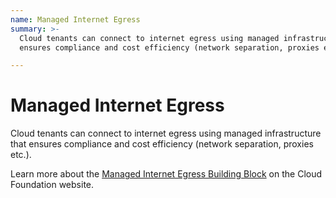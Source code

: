 ```yaml
---
name: Managed Internet Egress
summary: >-
  Cloud tenants can connect to internet egress using managed infrastructure that
  ensures compliance and cost efficiency (network separation, proxies etc.).

---
```


# Managed Internet Egress

Cloud tenants can connect to internet egress using managed infrastructure that ensures compliance and cost efficiency (network separation, proxies etc.).

Learn more about the [Managed Internet Egress Building Block](https://cloudfoundation.meshcloud.io/maturity-model/service-ecosystem/managed-internet-egress.html) on the Cloud Foundation website.
